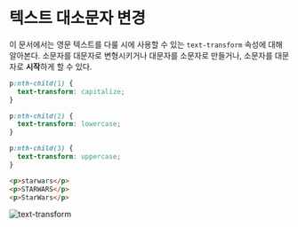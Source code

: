 # 텍스트 대소문자 변경
이 문서에서는 영문 텍스트를 다룰 시에 사용할 수 있는 `text-transform` 속성에 대해 알아본다. 소문자를 대문자로 변형시키거나 대문자를 소문자로 만들거나, 소문자를 대문자로 **시작**하게 할 수 있다.

```css
p:nth-child(1) {
  text-transform: capitalize;
}

p:nth-child(2) {
  text-transform: lowercase;
}

p:nth-child(3) {
  text-transform: uppercase;
}
```


```html
<p>starwars</p>
<p>STARWARS</p>
<p>StarWars</p>
```

![text-transform](https://drive.google.com/uc?export=view&id=1A00K8hEA2kRv1v7CRWHNO0Wq9Y_54U7x)